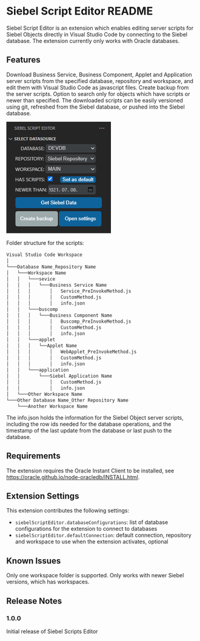 # Siebel Script Editor README

Siebel Script Editor is an extension which enables editing server scripts for Siebel Objects directly in Visual Studio Code by connecting to the Siebel database. The extension currently only works with Oracle databases.

## Features

Download Business Service, Business Component, Applet and Application server scripts from the specified database, repository and workspace, and edit them with Visual Studio Code as javascript files.
Create backup from the server scripts.
Option to search only for objects which have scripts or newer than specified.
The downloaded scripts can be easily versioned using git, refreshed from the Siebel database, or pushed into the Siebel database.

![Screenshot of the Siebel Script Editor](/features/extimg.png "Siebel Script Editor GUI")

Folder structure for the scripts:
```
Visual Studio Code Workspace   
│
└───Database Name_Repository Name
│   └───Workspace Name
│   │   └───sevice
│   │   │   └───Business Service Name
│   │   │       │   Service_PreInvokeMethod.js
│   │   │       │   CustomMethod.js
│   │   │       │   info.json
│   │   └───buscomp
│   │   │   └───Business Component Name
│   │   │       │   Buscomp_PreInvokeMethod.js
│   │   │       │   CustomMethod.js
│   │   │       │   info.json
│   │   └───applet
│   │   │   └──Applet Name
│   │   │       │   WebApplet_PreInvokeMethod.js
│   │   │       │   CustomMethod.js
│   │   │       │   info.json
│   │   └───application
│   │       └───Siebel Application Name
│   │           │   CustomMethod.js
│   │           │   info.json
│   └───Other Workspace Name
└───Other Database Name_Other Repository Name
    └───Another Workspace Name
```

The info.json holds the information for the Siebel Object server scripts, including the row ids needed for the database operations, and the timestamp of the last update from the database or last push to the database.

## Requirements

The extension requires the Oracle Instant Client to be installed, see https://oracle.github.io/node-oracledb/INSTALL.html.

## Extension Settings

This extension contributes the following settings:

* `siebelScriptEditor.databaseConfigurations`: list of database configurations for the extension to connect to databases
* `siebelScriptEditor.defaultConnection`: default connection, repository and workspace to use when the extension activates, optional

## Known Issues

Only one workspace folder is supported.
Only works with newer Siebel versions, which has workspaces.

## Release Notes

### 1.0.0

Initial release of Siebel Scripts Editor